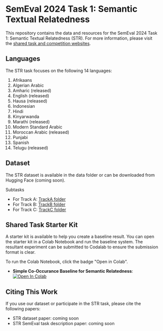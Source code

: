 # SemEval 2024 Task 1: Semantic Textual Relatedness

This repository contains the data and resources for the SemEval 2024 Task 1: Semantic Textual Relatedness (STR). For more information, please visit the [shared task and competition websites](https://semantic-textual-relatedness.github.io).

## Languages

The STR task focuses on the following 14 languages:


1. Afrikaans
2. Algerian Arabic
4. Amharic (released)
5. English (released)
6. Hausa (released)
7. Indonesian
8. Hindi
9. Kinyarwanda
10. Marathi (released)
11. Modern Standard Arabic
12. Moroccan Arabic (released)
13. Punjabi
14. Spanish
15. Telugu (released)

## Dataset

The STR dataset is available in the data folder or can be downloaded from Hugging Face (coming soon).

Subtasks

- For Track  A: [TrackA folder](https://github.com/semantic-textual-relatedness/Semantic_Relatedness_SemEval2024/tree/main/Task%20A)
- For Track  B: [TrackB folder](https://github.com/semantic-textual-relatedness/Semantic_Relatedness_SemEval2024/tree/main/Task%20B)
- For Track  C: [TrackC folder](https://github.com/semantic-textual-relatedness/Semantic_Relatedness_SemEval2024/tree/main/Task%20C)


## Shared Task Starter Kit

A starter kit is available to help you create a baseline result. You can open the starter kit in a Colab Notebook and run the baseline system. The resultant experiment can be submitted to Codalab to ensure the submission format is clear.

To run the Colab Notebook, click the badge "Open in Colab".


- **Simple Co-Occurance Baseline for Semantic Relatedness**: <a target="_blank" href="https://colab.research.google.com/github/shmuhammadd/semantic_relatedness/blob/main/Simple_English_Baseline_v2.ipynb">
  <img src="https://colab.research.google.com/assets/colab-badge.svg" alt="Open In Colab"/>
</a>


## Citing This Work

If you use our dataset or participate in the STR task, please cite the following papers:

- STR dataset paper: coming soon 
- STR SemEval task description paper: coming soon 


